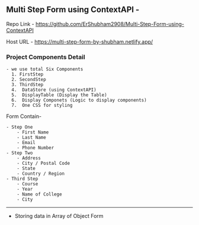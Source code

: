 ## Multi Step Form using ContextAPI - 

Repo Link - https://github.com/ErShubham2908/Multi-Step-Form-using-ContextAPI

Host URL - https://multi-step-form-by-shubham.netlify.app/

### Project Components Detail
    - we use total Six Components
      1. FirstStep
      2. SecondStep
      3. ThirdStep
      4.  DataStore (using ContextAPI)
      5.  DisplayTable (Display the Table)
      6.  Display Componets (Logic to display components)
      7.  One CSS for styling

Form Contain- 

    - Step One
        - First Name
        - Last Name
        - Email
        - Phone Number
    - Step Two
        - Address
        - City / Postal Code
        - State
        - Country / Region
    - Third Step
        - Course
        - Year
        - Name of College
        - City

---
- Storing data in Array of Object Form
